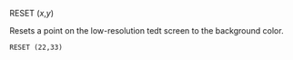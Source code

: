 RESET (*x*,*y*)

Resets a point on the low-resolution tedt screen to the background color.

```ecb2
RESET (22,33)
```
